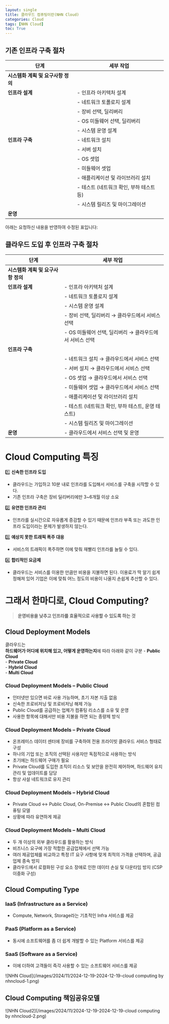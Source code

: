 ```yaml
---
layout: single
title: 클라우드 컴퓨팅이란(NHN Cloud)
categories: Cloud
tags: [NHN Cloud]
toc: True
---
```


## 기존 인프라 구축 절차

| **단계**                   | **세부 작업**                                                                                     |
|---------------------------|------------------------------------------------------------------------------------------------|
| **시스템화 계획 및 요구사항 정의** |                                                                        |
| **인프라 설계**               | - 인프라 아키텍처 설계                                                                            |
|                           | - 네트워크 토폴로지 설계                                                                           |
|                           | - 장비 선택, 딜리버리                                                                             |
|                           | - OS 미들웨어 선택, 딜리버리                                                                         |
|                           | - 시스템 운영 설계                                                                                |
| **인프라 구축**               | - 네트워크 설치                                                                                 |
|                           | - 서버 설치                                                                                     |
|                           | - OS 셋업                                                                                     |
|                           | - 미들웨어 셋업                                                                                  |
|                           | - 애플리케이션 및 라이브러리 설치                                                                     |
|                           | - 테스트 (네트워크 확인, 부하 테스트 등)                                                            |
|                           | - 시스템 릴리즈 및 마이그레이션                                                                       |
| **운영**                    |                                         |



아래는 요청하신 내용을 반영하여 수정된 표입니다:


## 클라우드 도입 후 인프라 구축 절차

| **단계**                   | **세부 작업**                                                                                     |
|---------------------------|------------------------------------------------------------------------------------------------|
| **시스템화 계획 및 요구사항 정의** |                                                                        |
| **인프라 설계**               | - 인프라 아키텍처 설계                                                                            |
|                           | - 네트워크 토폴로지 설계                                                                           |
|                           | - 시스템 운영 설계                                                                                |
|                           | - 장비 선택, 딜리버리 → 클라우드에서 서비스 선택                                                      |
|                           | - OS 미들웨어 선택, 딜리버리 → 클라우드에서 서비스 선택                                               |
| **인프라 구축**               | 
| | - 네트워크 설치 → 클라우드에서 서비스 선택                                                                                |
|                           | - 서버 설치 → 클라우드에서 서비스 선택                                                                                    |
|                           | - OS 셋업 → 클라우드에서 서비스 선택                                                                                    |
|                           | - 미들웨어 셋업 → 클라우드에서 서비스 선택                                                                                 |
|                           | - 애플리케이션 및 라이브러리 설치                                                                     |
|                           | - 테스트 (네트워크 확인, 부하 테스트, 운영 테스트)                                                   |
|                           | - 시스템 릴리즈 및 마이그레이션                                                                       |
| **운영**                    | - 클라우드에서 서비스 선택 및 운영                                                                     |

# Cloud Computing 특징

1️⃣ **신속한 인프라 도입**  

   - 클라우드는 가입하고 10분 내로 인프라를 도입해서 서비스를 구축을 시작할 수 있다.
   - 기존 인프라 구축은 장비 딜리버리에만 3~6개월 이상 소요

2️⃣ **유연한 인프라 관리**  

   - 인프라를 실시간으로 자유롭게 증감할 수 있기 때문에 인프라 부족 또는 과도한 인프라 도입이라는 문제가 발생하지 않는다.

3️⃣ **예상치 못한 트래픽 폭주 대응**  

   - 서비스의 트래픽이 폭주하면 이에 맞춰 재빨리 인프라를 늘릴 수 있다.

4️⃣ **합리적인 요금제**  

   - 클라우드는 서비스를 이용한 만큼만 비용을 지불하면 된다. 이용료가 딱 알기 쉽게 정해져 있어 기업은 이에 맞춰 어느 정도의 비용이 나올지 손쉽게 추산할 수 있다.

# 그래서 한마디로, Cloud Computing?

> **운영비용을 낮추고 인프라를 효율적으로 사용할 수 있도록 하는 것**

## Cloud Deployment Models

클라우드는  
**하드웨어가 어디에 위치해 있고, 어떻게 운영하는지**에 따라 아래와 같이 구분
    - **Public Cloud**  
    - **Private Cloud**  
    - **Hybrid Cloud**  
    - **Multi Cloud**  

### Cloud Deployment Models – Public Cloud

- 인터넷만 있으면 바로 사용 가능하며, 초기 자본 지출 없음
- 신속한 프로비저닝 및 프로비저닝 해제 가능
- Public Cloud를 공급하는 업체가 컴퓨팅 리소스를 소유 및 운영
- 사용한 항목에 대해서만 비용 지불을 하면 되는 종량제 방식

### Cloud Deployment Models – Private Cloud

- 온프레미스 데이터 센터에 장비를 구축하여 전용 프라이빗 클라우드 서비스 형태로 구성
- 하나의 기업 또는 조직의 선택된 사용자만 독점적으로 사용하는 방식
- 초기에는 하드웨어 구매가 필요
- Private Cloud를 도입한 조직이 리소스 및 보안을 완전히 제어하며, 하드웨어 유지 관리 및 업데이트를 담당
- 항상 사설 네트워크로 유지 관리

### Cloud Deployment Models – Hybrid Cloud

- Private Cloud ↔ Public Cloud, On-Premise ↔ Public Cloud의 혼합된 컴퓨팅 모델
- 상황에 따라 유연하게 제공

### Cloud Deployment Models – Multi Cloud

- 두 개 이상의 외부 클라우드를 활용하는 방식
- 비즈니스 요구에 가장 적합한 공급업체에서 선택 가능
- 여러 제공업체를 비교하고 특정 IT 요구 사항에 맞게 최적의 가격을 선택하며, 공급업체 종속 방지
- 클라우드에서 로컬화된 구성 요소 장애로 인한 데이터 손실 및 다운타임 방지 (CSP 이중화 구성)


## Cloud Computing Type

### IaaS (Infrastructure as a Service)

- Compute, Network, Storage라는 기초적인 Infra 서비스를 제공

### PaaS (Platform as a Service)

- 동시에 소프트웨어를 좀 더 쉽게 개발할 수 있는 Platform 서비스를 제공

### SaaS (Software as a Service)

- 이에 더하여 고객들이 즉각 사용할 수 있는 소프트웨어 서비스를 제공

![NHN Cloud](/images/2024/11/2024-12-19-2024-12-19-cloud computing by nhncloud-1.png)


## Cloud Computing 책임공유모델
![NHN Cloud2](/images/2024/11/2024-12-19-2024-12-19-cloud computing by nhncloud-2.png)

